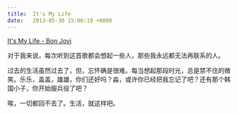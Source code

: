 ```yaml
---
title:  It's My Life
date:   2013-05-30 15:06:19 +0800
---
```


<span class="md_line md_line_dom_embed"><a class="md_compiled" href="http://music.163.com/#/song?id=3950546">It&#39;s My Life - Bon Jovi</a>

对于我来说，每次听到这首歌都会想起一些人，那些我永远都无法再联系的人。

过去的生活虽然过去了，但，忘怀确是很难。每当想起那段时光，总是禁不住的微笑。乐乐，盖盖，雄雄，你们还好吗？淼，或许你已经把我忘记了吧？还有那个韩国小子，你开始服兵役了吧？

唉，一切都回不去了。生活，就这样吧。

<!--76-->

